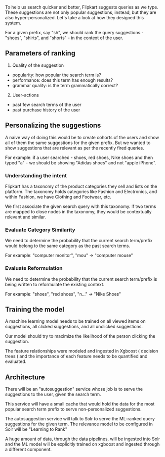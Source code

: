 To help us search quicker and better, Flipkart suggests queries as we type. These suggestions are not only popular suggestions, instead, but they are also hyper-personalized. Let's take a look at how they designed this system.

For a given prefix, say "sh", we should rank the query suggestions - "shoes", "shirts", and "shorts" - in the context of the user.

## Parameters of ranking

1. Quality of the suggestion

- popularity: how popular the search term is?
- performance: does this term has enough results?
- grammar quality: is the term grammatically correct?

2. User-actions

- past few search terms of the user
- past purchase history of the user

## Personalizing the suggestions

A naive way of doing this would be to create cohorts of the users and show all of them the same suggestions for the given prefix. But we wanted to show suggestions that are relevant as per the recently fired queries.

For example: if a user searched - shoes, red shoes, Nike shoes and then typed "a" - we should be showing "Adidas shoes" and not "apple iPhone".

### Understanding the intent

Flipkart has a taxonomy of the product categories they sell and lists on the platform. The taxonomy holds categories like Fashion and Electronics, and within Fashion, we have Clothing and Footwear, etc.

We first associate the given search query with this taxonomy. If two terms are mapped to close nodes in the taxonomy, they would be contextually relevant and similar.

### Evaluate Category Similarity

We need to determine the probability that the current search term/prefix would belong to the same category as the past search terms.

For example: "computer monitor", "mou" -> "computer mouse"

### Evaluate Reformulation

We need to determine the probability that the current search term/prefix is being written to reformulate the existing context.

For example: "shoes", "red shoes", "n..." -> "Nike Shoes"

## Training the model

A machine learning model needs to be trained on all viewed items on suggestions, all clicked suggestions, and all unclicked suggestions.

Our model should try to maximize the likelihood of the person clicking the suggestion.

The feature relationships were modeled and ingested in Xgboost ( decision trees ) and the importance of each feature needs to be quantified and evaluated.

## Architecture

There will be an "autosuggestion" service whose job is to serve the suggestions to the user, given the search term.

This service will have a small cache that would hold the data for the most popular search term prefix to serve non-personalized suggestions.

The autosuggestion service will talk to Solr to serve the ML-ranked query suggestions for the given term. The relevance model to be configured in Solr will be "Learning to Rank"

A huge amount of data, through the data pipelines, will be ingested into Solr and the ML model will be explicitly trained on xgboost and ingested through a different component.